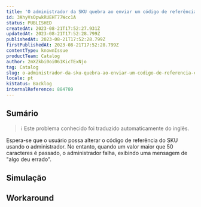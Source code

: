 ```yaml
---
title: 'O administrador da SKU quebra ao enviar um código de referência com mais de 50 caracteres'
id: 3AhyVsOpwkRUEHT77Wcc1A
status: PUBLISHED
createdAt: 2023-08-21T17:52:27.931Z
updatedAt: 2023-08-21T17:52:28.799Z
publishedAt: 2023-08-21T17:52:28.799Z
firstPublishedAt: 2023-08-21T17:52:28.799Z
contentType: knownIssue
productTeam: Catalog
author: 2mXZkbi0oi061KicTExNjo
tag: Catalog
slug: o-administrador-da-sku-quebra-ao-enviar-um-codigo-de-referencia-com-mais-de-50-caracteres
locale: pt
kiStatus: Backlog
internalReference: 884789
---
```


## Sumário

>ℹ️ Este problema conhecido foi traduzido automaticamente do inglês.


Espera-se que o usuário possa alterar o código de referência do SKU usando o administrador. No entanto, quando um valor maior que 50 caracteres é passado, o administrador falha, exibindo uma mensagem de "algo deu errado".

## Simulação



## Workaround




